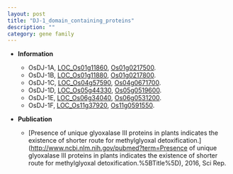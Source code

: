 ```yaml
---
layout: post
title: "DJ-1_domain_containing_proteins"
description: ""
category: gene family
---
```


* **Information**  
    + OsDJ-1A, [LOC_Os01g11860](http://rice.uga.edu/cgi-bin/ORF_infopage.cgi?orf=LOC_Os01g11860), [Os01g0217500](http://rapdb.dna.affrc.go.jp/viewer/gbrowse_details/irgsp1?name=Os01g0217500).
    + OsDJ-1B, [LOC_Os01g11880](http://rice.uga.edu/cgi-bin/ORF_infopage.cgi?orf=LOC_Os01g11880), [Os01g0217800](http://rapdb.dna.affrc.go.jp/viewer/gbrowse_details/irgsp1?name=Os01g0217800).
    + OsDJ-1C, [LOC_Os04g57590](http://rice.uga.edu/cgi-bin/ORF_infopage.cgi?orf=LOC_Os04g57590), [Os04g0671700](http://rapdb.dna.affrc.go.jp/viewer/gbrowse_details/irgsp1?name=Os04g0671700).
    + OsDJ-1D, [LOC_Os05g44330](http://rice.uga.edu/cgi-bin/ORF_infopage.cgi?orf=LOC_Os05g44330), [Os05g0519600](http://rapdb.dna.affrc.go.jp/viewer/gbrowse_details/irgsp1?name=Os05g0519600).
    + OsDJ-1E, [LOC_Os06g34040](http://rice.uga.edu/cgi-bin/ORF_infopage.cgi?orf=LOC_Os06g34040), [Os06g0531200](http://rapdb.dna.affrc.go.jp/viewer/gbrowse_details/irgsp1?name=Os06g0531200).
    + OsDJ-1F, [LOC_Os11g37920](http://rice.uga.edu/cgi-bin/ORF_infopage.cgi?orf=LOC_Os11g37920), [Os11g0591550](http://rapdb.dna.affrc.go.jp/viewer/gbrowse_details/irgsp1?name=Os11g0591550).

* **Publication**  
    + [Presence of unique glyoxalase III proteins in plants indicates the existence of shorter route for methylglyoxal detoxification.](http://www.ncbi.nlm.nih.gov/pubmed?term=Presence of unique glyoxalase III proteins in plants indicates the existence of shorter route for methylglyoxal detoxification.%5BTitle%5D), 2016, Sci Rep.


